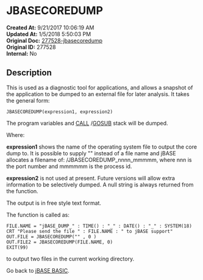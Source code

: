 # JBASECOREDUMP

**Created At:** 9/21/2017 10:06:19 AM  
**Updated At:** 1/5/2018 5:50:03 PM  
**Original Doc:** [277528-jbasecoredump](https://docs.jbase.com/36868-jbase-basic/277528-jbasecoredump)  
**Original ID:** 277528  
**Internal:** No  

## Description

This is used as a diagnostic tool for applications, and allows a snapshot of the application to be dumped to an external file for later analysis. It takes the general form:

```
JBASECOREDUMP(expression1, expression2)
```

The program variables and [CALL](./../call) /[GOSUB](./../gosub) stack will be dumped.

Where:

**expression1** shows the name of the operating system file to output the core dump to. It is possible to supply "" instead of a file name and jBASE allocates a filename of:  /JBASECOREDUMP\_nnnn\_mmmmm, where nnn is the port number and mmmmmm is the process id.

**expression2** is not used at present. Future versions will allow extra information to be selectively dumped. A null string is always returned from the function.

The output is in free style text format.

The function is called as:

```
FILE.NAME = "jBASE_DUMP_" : TIME() : "_" : DATE() : "_" : SYSTEM(18)
CRT "Please send the file " : FILE.NAME : " to jBASE support"
OUT.FILE = JBASECOREDUMP("" , 0 )
OUT.FILE2 = JBASECOREDUMP(FILE.NAME, 0)
EXIT(99)
```

to output two files in the current working directory.

Go back to [jBASE BASIC](./../jbase-basic-programmers-reference-guide).
